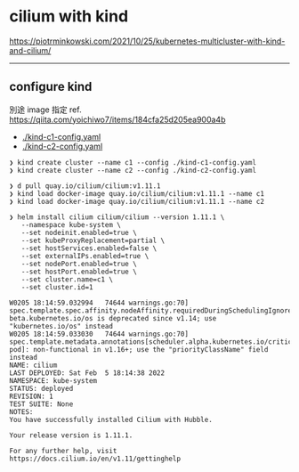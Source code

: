 cilium with kind
===

https://piotrminkowski.com/2021/10/25/kubernetes-multicluster-with-kind-and-cilium/


---
## configure kind

別途 image 指定
ref. https://qiita.com/yoichiwo7/items/184cfa25d205ea900a4b

- [./kind-c1-config.yaml](./kind-c1-config.yaml)
- [./kind-c2-config.yaml](./kind-c2-config.yaml)

```console
❯ kind create cluster --name c1 --config ./kind-c1-config.yaml
❯ kind create cluster --name c2 --config ./kind-c2-config.yaml
```


```
❯ d pull quay.io/cilium/cilium:v1.11.1
❯ kind load docker-image quay.io/cilium/cilium:v1.11.1 --name c1
❯ kind load docker-image quay.io/cilium/cilium:v1.11.1 --name c2
```

```
❯ helm install cilium cilium/cilium --version 1.11.1 \
   --namespace kube-system \
   --set nodeinit.enabled=true \
   --set kubeProxyReplacement=partial \
   --set hostServices.enabled=false \
   --set externalIPs.enabled=true \
   --set nodePort.enabled=true \
   --set hostPort.enabled=true \
   --set cluster.name=c1 \
   --set cluster.id=1

W0205 18:14:59.032994   74644 warnings.go:70] spec.template.spec.affinity.nodeAffinity.requiredDuringSchedulingIgnoredDuringExecution.nodeSelectorTerms[1].matchExpressions[0].key: beta.kubernetes.io/os is deprecated since v1.14; use "kubernetes.io/os" instead
W0205 18:14:59.033030   74644 warnings.go:70] spec.template.metadata.annotations[scheduler.alpha.kubernetes.io/critical-pod]: non-functional in v1.16+; use the "priorityClassName" field instead
NAME: cilium
LAST DEPLOYED: Sat Feb  5 18:14:38 2022
NAMESPACE: kube-system
STATUS: deployed
REVISION: 1
TEST SUITE: None
NOTES:
You have successfully installed Cilium with Hubble.

Your release version is 1.11.1.

For any further help, visit https://docs.cilium.io/en/v1.11/gettinghelp
```
